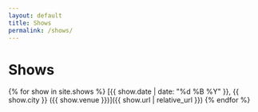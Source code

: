 ```yaml
---
layout: default
title: Shows
permalink: /shows/
---
```

# Shows

{% for show in site.shows %}
[{{ show.date | date: "%d %B %Y" }}, {{ show.city }} ({{ show.venue }})]({{ show.url | relative_url }})
{% endfor %}